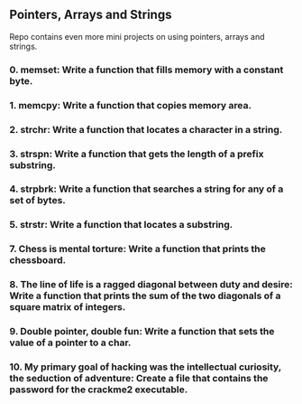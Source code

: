 ## Pointers, Arrays and Strings

Repo contains even more mini projects on using pointers, arrays and strings.

### 0. memset: Write a function that fills memory with a constant byte.

### 1. memcpy: Write a function that copies memory area.

### 2. strchr: Write a function that locates a character in a string.

### 3. strspn: Write a function that gets the length of a prefix substring.

### 4. strpbrk: Write a function that searches a string for any of a set of bytes.

### 5. strstr: Write a function that locates a substring.

### 7. Chess is mental torture: Write a function that prints the chessboard.

### 8. The line of life is a ragged diagonal between duty and desire: Write a function that prints the sum of the two diagonals of a square matrix of integers.

### 9. Double pointer, double fun: Write a function that sets the value of a pointer to a char.

### 10. My primary goal of hacking was the intellectual curiosity, the seduction of adventure: Create a file that contains the password for the crackme2 executable.
